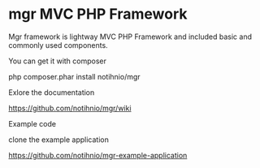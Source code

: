 mgr MVC PHP Framework
===
Mgr framework is lightway MVC PHP Framework and included basic and commonly used components.

You can get it with composer  

php composer.phar install notihnio/mgr




Exlore the documentation

https://github.com/notihnio/mgr/wiki



Example code

clone the example application

https://github.com/notihnio/mgr-example-application





